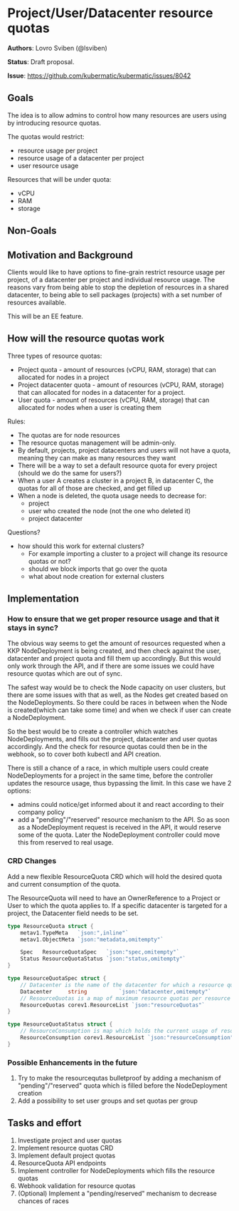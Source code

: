 # Project/User/Datacenter resource quotas

**Authors**: Lovro Sviben (@lsviben)

**Status**: Draft proposal.

**Issue**: https://github.com/kubermatic/kubermatic/issues/8042

## Goals
The idea is to allow admins to control how many resources are users using by introducing resource quotas.

The quotas would restrict:
- resource usage per project
- resource usage of a datacenter per project
- user resource usage

Resources that will be under quota:
- vCPU
- RAM
- storage

## Non-Goals


## Motivation and Background

Clients would like to have options to fine-grain restrict resource usage per project, of a datacenter per project and individual resource usage.
The reasons vary from being able to stop the depletion of resources in a shared datacenter, to being able to sell packages (projects) with a set 
number of resources available. 

This will be an EE feature.

## How will the resource quotas work

Three types of resource quotas:
- Project quota - amount of resources (vCPU, RAM, storage) that can allocated for nodes in a project
- Project datacenter quota - amount of resources (vCPU, RAM, storage) that can allocated for nodes in a datacenter for a project. 
- User quota - amount of resources (vCPU, RAM, storage) that can allocated for nodes when a user is creating them


Rules:

- The quotas are for node resources
- The resource quotas management will be admin-only.
- By default, projects, project datacenters and users will not have a quota, meaning they can make as many resources they want
- There will be a way to set a default resource quota for every project (should we do the same for users?)
- When a user A creates a cluster in a project B, in datacenter C, the quotas for all of those are checked, and get filled up
- When a node is deleted, the quota usage needs to decrease for:
  - project
  - user who created the node (not the one who deleted it)
  - project datacenter

Questions?
- how should this work for external clusters?
  - For example importing a cluster to a project will change its resource quotas or not?
  - should we block imports that go over the quota
  - what about node creation for external clusters

## Implementation

### How to ensure that we get proper resource usage and that it stays in sync?

The obvious way seems to get the amount of resources requested when a KKP NodeDeployment is being created, and then check against
the user, datacenter and project quota and fill them up accordingly. But this would only work through the API, and if there are some issues
we could have resource quotas which are out of sync.

The safest way would be to check the Node capacity on user clusters, but there are some issues with that as well, as the Nodes get created
based on the NodeDeployments. So there could be races in between when the Node is created(which can take some time) and when we check if user can create a NodeDeployment.

So the best would be to create a controller which watches NodeDeployments, and fills out the project, datacenter and user quotas accordingly.
And the check for resource quotas could then be in the webhook, so to cover both kubectl and API creation.

There is still a chance of a race, in which multiple users could create NodeDeployments for a project in the same time, before the
controller updates the resource usage, thus bypassing the limit. In this case we have 2 options:
- admins could notice/get informed about it and react according to their company policy
- add a "pending"/"reserved" resource mechanism to the API. So as soon as a NodeDeployment request is received in the API, it would reserve some of the quota. Later the NodeDeployment controller could move this from reserved to real usage.


### CRD Changes

Add a new flexible ResourceQuota CRD which will hold the desired quota and current consumption of the quota. 

The ResourceQuota will need to have an OwnerReference to a Project or User to which the quota applies to. If a specific datacenter is targeted for a project,
the Datacenter field needs to be set.

```go
type ResourceQuota struct {
    metav1.TypeMeta   `json:",inline"`
    metav1.ObjectMeta `json:"metadata,omitempty"`

    Spec   ResourceQuotaSpec   `json:"spec,omitempty"`
    Status ResourceQuotaStatus `json:"status,omitempty"`
}

type ResourceQuotaSpec struct {
	// Datacenter is the name of the datacenter for which a resource quota should be set.
    Datacenter     string          `json:"datacenter,omitempty"`
	// ResourceQuotas is a map of maximum resource quotas per resource
    ResourceQuotas corev1.ResourceList `json:"resourceQuotas"`
}

type ResourceQuotaStatus struct {
	// ResourceConsumption is map which holds the current usage of resources per resource 
    ResourceConsumption corev1.ResourceList `json:"resourceConsumption"`
}
```

### Possible Enhancements in the future

1. Try to make the resourcequtas bulletproof by adding a mechanism of "pending"/"reserved" quota which is filled before the NodeDeployment creation
2. Add a possibility to set user groups and set quotas per group

## Tasks and effort

1. Investigate project and user quotas
2. Implement resource quotas CRD
3. Implement default project quotas 
4. ResourceQuota API endpoints
5. Implement controller for NodeDeployments which fills the resource quotas
6. Webhook validation for resource quotas
7. (Optional) Implement a "pending/reserved" mechanism to decrease chances of races

